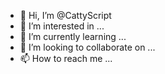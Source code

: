 - 👋 Hi, I’m @CattyScript
- 👀 I’m interested in ...
- 🌱 I’m currently learning ...
- 💞️ I’m looking to collaborate on ...
- 📫 How to reach me ...

<!---
CattyScript/CattyScript is a ✨ special ✨ repository because its `README.md` (this file) appears on your GitHub profile.
You can click the Preview link to take a look at your changes.
--->
